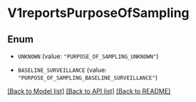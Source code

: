# V1reportsPurposeOfSampling

## Enum


* `UNKNOWN` (value: `"PURPOSE_OF_SAMPLING_UNKNOWN"`)

* `BASELINE_SURVEILLANCE` (value: `"PURPOSE_OF_SAMPLING_BASELINE_SURVEILLANCE"`)


[[Back to Model list]](../README.md#documentation-for-models) [[Back to API list]](../README.md#documentation-for-api-endpoints) [[Back to README]](../README.md)



